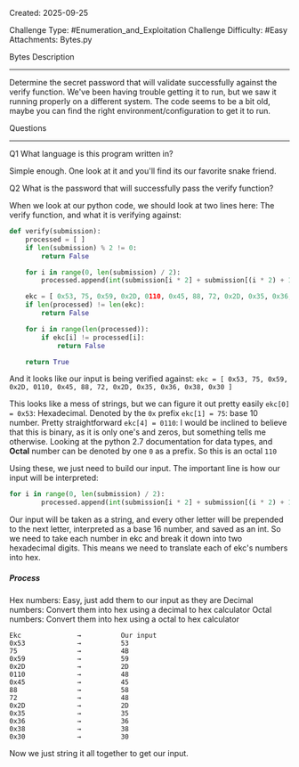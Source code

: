 Created: 2025-09-25

Challenge Type: #Enumeration_and_Exploitation
Challenge Difficulty: #Easy
Attachments: Bytes.py

Bytes
Description
***
Determine the secret password that will validate successfully against the verify function. We've been having trouble getting it to run, but we saw it running properly on a different system. The code seems to be a bit old, maybe you can find the right environment/configuration to get it to run.

Questions
***
Q1 
What language is this program written in?

Simple enough. One look at it and you'll find its our favorite snake friend.

Q2
What is the password that will successfully pass the verify function?

When we look at our python code, we should look at two lines here: The verify function, and what it is verifying against:

```python
def verify(submission):
    processed = [ ]
    if len(submission) % 2 != 0:
        return False

    for i in range(0, len(submission) / 2):
        processed.append(int(submission[i * 2] + submission[(i * 2) + 1], 16))

    ekc = [ 0x53, 75, 0x59, 0x2D, 0110, 0x45, 88, 72, 0x2D, 0x35, 0x36, 0x38, 0x30 ]
    if len(processed) != len(ekc):
        return False

    for i in range(len(processed)):
        if ekc[i] != processed[i]:
            return False

    return True
```

And it looks like our input is being verified against:
`ekc = [ 0x53, 75, 0x59, 0x2D, 0110, 0x45, 88, 72, 0x2D, 0x35, 0x36, 0x38, 0x30 ]`

This looks like a mess of strings, but we can figure it out pretty easily
`ekc[0] = 0x53`: Hexadecimal. Denoted by the `0x` prefix
`ekc[1] = 75`: base 10 number. Pretty straightforward
`ekc[4] = 0110`: I would be inclined to believe that this is binary, as it is only one's and zeros, but something tells me otherwise. Looking at the python 2.7 documentation for data types, and **Octal** number can be denoted by one `0` as a prefix. So this is an octal `110`

Using these, we just need to build our input. The important line is how our input will be interpreted:
```python
for i in range(0, len(submission) / 2):
        processed.append(int(submission[i * 2] + submission[(i * 2) + 1], 16))
```

Our input will be taken as a string, and every other letter will be prepended to the next letter, interpreted as a base 16 number, and saved as an int. So we need to take each number in ekc and break it down into two hexadecimal digits. This means we need to translate each of ekc's numbers into hex.
##### Process
Hex numbers: Easy, just add them to our input as they are
Decimal numbers: Convert them into hex using a decimal to hex calculator
Octal numbers:  Convert them into hex using a octal to hex calculator

```
Ekc              →          Our input
0x53             →          53
75               →          4B
0x59             →          59
0x2D             →          2D
0110             →          48
0x45             →          45
88               →          58
72               →          48
0x2D             →          2D
0x35             →          35
0x36             →          36
0x38             →          38
0x30             →          30
```

Now we just string it all together to get our input.